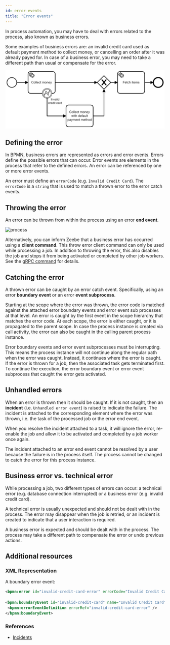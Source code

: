 ```yaml
---
id: error-events
title: "Error events"
---
```


In process automation, you may have to deal with errors related to the process, also known as business errors.

Some examples of business errors are: an invalid credit card used as default payment method to collect money, or cancelling an order after it was already payed for.
In case of a business error, you may need to take a different path than usual or compensate for the error.

![process](assets/error-events.png)

## Defining the error

In BPMN, business errors are represented as errors and error events.
Errors define the possible errors that can occur.
Error events are elements in the process that refer to the defined errors.
An error can be referenced by one or more error events.

An error must define an `errorCode` (e.g. `Invalid Credit Card`).
The `errorCode` is a `string` that is used to match a thrown error to the error catch events.

## Throwing the error
An error can be thrown from within the process using an error **end event**.

![process](assets/error-throw-events.png)

Alternatively, you can inform Zeebe that a business error has occurred using a **client command**.
This throw error client command can only be used while processing a job.
In addition to throwing the error, this also disables the job and stops it from being activated or completed by other job workers.
See the [gRPC command](/reference/grpc.md#throwerror-rpc) for details.

## Catching the error

A thrown error can be caught by an error catch event.
Specifically, using an error **boundary event** or an error **event subprocess**.

Starting at the scope where the error was thrown, the error code is matched against the attached error boundary events and error event sub processes at that level.
An error is caught by the first event in the scope hierarchy that matches the error code.
At each scope, the error is either caught, or it is propagated to the parent scope.
In case the process instance is created via call activity, the error can also be caught in the calling parent process instance.

Error boundary events and error event subprocesses must be interrupting.
This means the process instance will not continue along the regular path when the error was caught.
Instead, it continues where the error is caught.
If the error is thrown for a job, then the associated task gets terminated first.
To continue the execution, the error boundary event or error event subprocess that caught the error gets activated.

## Unhandled errors

When an error is thrown then it should be caught.
If it is not caught, then an **incident** (i.e. `Unhandled error event`) is raised to indicate the failure.
The incident is attached to the corresponding element where the error was thrown, i.e. the task of the processed job or the error end event.

When you resolve the incident attached to a task, it will ignore the error, re-enable the job and allow it to be activated and completed by a job worker once again.

The incident attached to an error end event cannot be resolved by a user because the failure is in the process itself.
The process cannot be changed to catch the error for this process instance.

## Business error vs. technical error

While processing a job, two different types of errors can occur: a technical error (e.g. database connection interrupted) or a business error (e.g. invalid credit card).

A technical error is usually unexpected and should not be dealt with in the process.
The error may disappear when the job is retried, or an incident is created to indicate that a user interaction is required.

A business error is expected and should be dealt with in the process.
The process may take a different path to compensate the error or undo previous actions.

## Additional resources

 ### XML Representation
A boundary error event:

```xml
<bpmn:error id="invalid-credit-card-error" errorCode="Invalid Credit Card" />

<bpmn:boundaryEvent id="invalid-credit-card" name="Invalid Credit Card" attachedToRef="collect-money">
 <bpmn:errorEventDefinition errorRef="invalid-credit-card-error" />
</bpmn:boundaryEvent>

```

### References

- [Incidents](/product-manuals/concepts/incidents.md)

